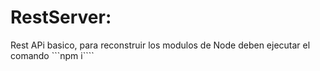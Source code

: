 # RestServer:

Rest APi basico, para reconstruir los modulos de Node deben ejecutar el comando ```npm i````
